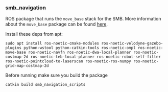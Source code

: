 ### smb_navigation  
ROS package that runs the `move_base` stack for the SMB. More information about the `move_base` package can be found [here](https://wiki.ros.org/move_base).

Install these deps from apt:  

`sudo apt install ros-noetic-cmake-modules ros-noetic-velodyne-gazebo-plugins python-wstool python-catkin-tools ros-noetic-ompl ros-noetic-move-base ros-noetic-navfn ros-noetic-dwa-local-planner ros-noetic-costmap-2d ros-noetic-teb-local-planner ros-noetic-robot-self-filter ros-noetic-pointcloud-to-laserscan ros-noetic-ros-numpy ros-noetic-grid-map-costmap-2d`



Before running make sure you build the package

`catkin build smb_navigation_scripts`


